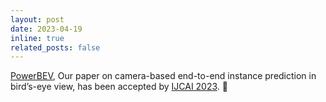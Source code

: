 ```yaml
---
layout: post
date: 2023-04-19
inline: true
related_posts: false
---
```


[PowerBEV](https://wwpaperw.ijcai.org/proceedings/2023/120), Our paper on camera-based end-to-end instance prediction in bird’s-eye view, has been accepted by [IJCAI 2023](https://ijcai-23.org/). 🎉
